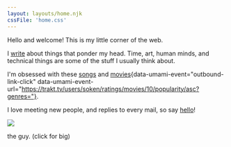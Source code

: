 ```yaml
---
layout: layouts/home.njk
cssFile: 'home.css'
---
```


Hello and welcome! This is my little corner of the web.

I [write](/thoughts) about things that ponder my head. Time, art, human minds, and technical things are some of the stuff I usually think about.

I'm obsessed with these [songs](/tunes) and [movies](https://trakt.tv/users/soken/ratings/movies/10/popularity/asc?genres=){data-umami-event="outbound-link-click" data-umami-event-url="https://trakt.tv/users/soken/ratings/movies/10/popularity/asc?genres="}.

I love meeting new people, and replies to every mail, so say [hello](mailto:%20nsongkien@gmail.com)!

<div class="clickable-img">
  <a href="/img/nice.jpeg">
    <img src="/img/nice-small.jpg"></img>
  </a>
  <p>the guy. (click for big)</p>
</div>
